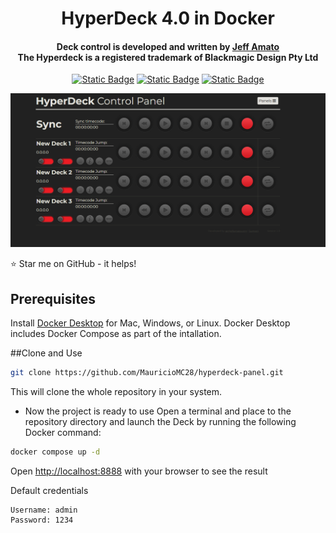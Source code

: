 <h1 align="center"> HyperDeck 4.0 in Docker </h1>
<h4 align="center">Deck control is developed and written by <a href="https://iamjeffamato.com">Jeff Amato</a><br>
The Hyperdeck is a registered trademark of Blackmagic Design Pty Ltd</h4>

<p align="center">
<a href="https://www.php.net/releases/7_4_29.php"><img alt="Static Badge" src="https://img.shields.io/badge/PHP-7.4.24-blue?style=flat-square&logo=php&logoSize=auto"></a>
<a href="https://hyperdeckpanel.com"><img alt="Static Badge" src="https://img.shields.io/badge/HyperDeck-4.0-blue?style=flat-square&logoSize=auto"></a>
<a href="https://www.docker.com"><img alt="Static Badge" src="https://img.shields.io/badge/Docker-27-blue?style=flat-square&logo=docker&logoSize=auto"></a>
</p>

<p align="center">
	<img src="panel/images/deckpanel.png"></img>
</p>

:star: Star me on GitHub - it helps!

## Prerequisites
Install <a href="https://docs.docker.com/get-docker">Docker Desktop</a> for Mac, Windows, or Linux. Docker Desktop includes Docker Compose as part of the intallation.


##Clone and Use 

```bash
git clone https://github.com/MauricioMC28/hyperdeck-panel.git
```
This will clone the whole repository in your system.
- Now the project is ready to use
Open a terminal and place to the repository directory and launch the Deck by running the following Docker command:

```bash
docker compose up -d
```

Open <a href="http://localhost:8888">http://localhost:8888</a> with your browser to see the result<br />

Default credentials
```
Username: admin
Password: 1234
```
